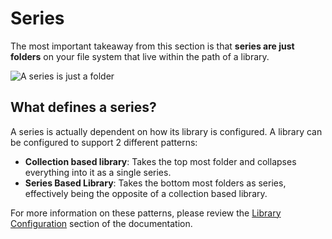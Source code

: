 # Series

The most important takeaway from this section is that **series are just folders** on your file system that live within the path of a library.

![A series is just a folder](/images/1folder1series.gif)

## What defines a series?

A series is actually dependent on how its library is configured. A library can be configured to support 2 different patterns:

- **Collection based library**: Takes the top most folder and collapses everything into it as a single series.
- **Series Based Library**: Takes the bottom most folders as series, effectively being the opposite of a collection based library.

For more information on these patterns, please review the [Library Configuration](/guides/libraries#library-patterns) section of the documentation.

